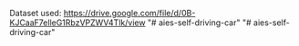 

Dataset used:
https://drive.google.com/file/d/0B-KJCaaF7elleG1RbzVPZWV4Tlk/view
"# aies-self-driving-car" 
"# aies-self-driving-car" 
